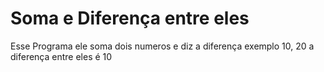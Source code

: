 # Soma e Diferença entre eles
Esse Programa ele soma dois numeros e diz a diferença 
exemplo 10, 20 a diferença entre eles é 10
